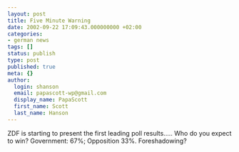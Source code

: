 ```yaml
---
layout: post
title: Five Minute Warning
date: 2002-09-22 17:09:43.000000000 +02:00
categories:
- german news
tags: []
status: publish
type: post
published: true
meta: {}
author:
  login: shanson
  email: papascott-wp@gmail.com
  display_name: PapaScott
  first_name: Scott
  last_name: Hanson
---
```

<p>ZDF is starting to present the first leading poll results..... Who do you expect to win? Government: 67%; Opposition 33%. Foreshadowing?</p>
